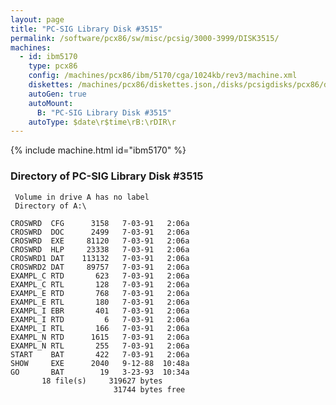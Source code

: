 ```yaml
---
layout: page
title: "PC-SIG Library Disk #3515"
permalink: /software/pcx86/sw/misc/pcsig/3000-3999/DISK3515/
machines:
  - id: ibm5170
    type: pcx86
    config: /machines/pcx86/ibm/5170/cga/1024kb/rev3/machine.xml
    diskettes: /machines/pcx86/diskettes.json,/disks/pcsigdisks/pcx86/diskettes.json
    autoGen: true
    autoMount:
      B: "PC-SIG Library Disk #3515"
    autoType: $date\r$time\rB:\rDIR\r
---
```


{% include machine.html id="ibm5170" %}

### Directory of PC-SIG Library Disk #3515

     Volume in drive A has no label
     Directory of A:\

    CROSWRD  CFG      3158   7-03-91   2:06a
    CROSWRD  DOC      2499   7-03-91   2:06a
    CROSWRD  EXE     81120   7-03-91   2:06a
    CROSWRD  HLP     23338   7-03-91   2:06a
    CROSWRD1 DAT    113132   7-03-91   2:06a
    CROSWRD2 DAT     89757   7-03-91   2:06a
    EXAMPL_C RTD       623   7-03-91   2:06a
    EXAMPL_C RTL       128   7-03-91   2:06a
    EXAMPL_E RTD       768   7-03-91   2:06a
    EXAMPL_E RTL       180   7-03-91   2:06a
    EXAMPL_I EBR       401   7-03-91   2:06a
    EXAMPL_I RTD         6   7-03-91   2:06a
    EXAMPL_I RTL       166   7-03-91   2:06a
    EXAMPL_N RTD      1615   7-03-91   2:06a
    EXAMPL_N RTL       255   7-03-91   2:06a
    START    BAT       422   7-03-91   2:06a
    SHOW     EXE      2040   9-12-88  10:48a
    GO       BAT        19   3-23-93  10:34a
           18 file(s)     319627 bytes
                           31744 bytes free
